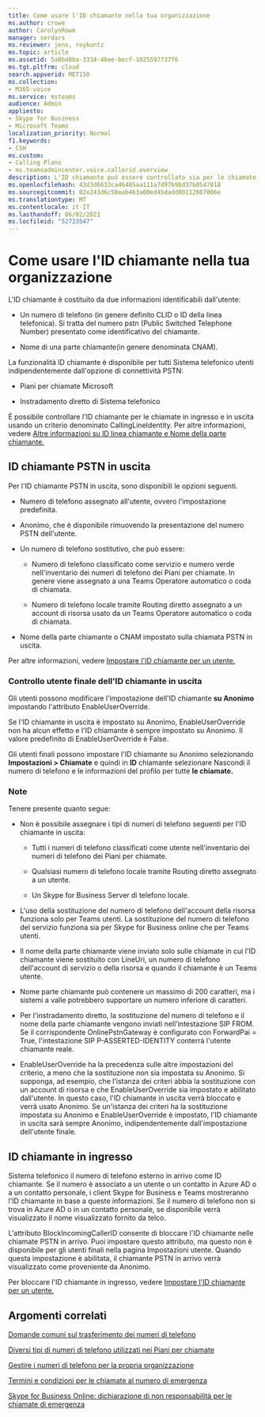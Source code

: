 ```yaml
---
title: Come usare l'ID chiamante nella tua organizzazione
ms.author: crowe
author: CarolynRowe
manager: serdars
ms.reviewer: jens, roykuntz
ms.topic: article
ms.assetid: 5a0bd8ba-3334-46ee-becf-1025597737f6
ms.tgt.pltfrm: cloud
search.appverid: MET150
ms.collection:
- M365-voice
ms.service: msteams
audience: Admin
appliesto:
- Skype for Business
- Microsoft Teams
localization_priority: Normal
f1.keywords:
- CSH
ms.custom:
- Calling Plans
- ms.teamsadmincenter.voice.callerid.overview
description: L'ID chiamante può essere controllato sia per le chiamate in ingresso che per quelle in uscita per gli utenti di Sistema telefonico utilizzando un criterio denominato CallingLineIdentity.
ms.openlocfilehash: 43d3d6633ca46485aa111a7d97b9bd37b0547818
ms.sourcegitcommit: 02e243d6c58eab463a00ed45dadd80112087006e
ms.translationtype: MT
ms.contentlocale: it-IT
ms.lasthandoff: 06/02/2021
ms.locfileid: "52723547"
---
```

# <a name="how-can-caller-id-be-used-in-your-organization"></a>Come usare l'ID chiamante nella tua organizzazione

L'ID chiamante è costituito da due informazioni identificabili dall'utente:

- Un numero di telefono (in genere definito CLID o ID della linea telefonica). Si tratta del numero pstn (Public Switched Telephone Number) presentato come identificativo del chiamante.

- Nome di una parte chiamante(in genere denominata CNAM). 
  
La funzionalità ID chiamante è disponibile per tutti Sistema telefonico utenti indipendentemente dall'opzione di connettività PSTN:

- Piani per chiamate Microsoft 

- Instradamento diretto di Sistema telefonico 
  
È possibile controllare l'ID chiamante per le chiamate in ingresso e in uscita usando un criterio denominato CallingLineIdentity. Per altre informazioni, vedere [Altre informazioni su ID linea chiamante e Nome della parte chiamante.](more-about-calling-line-id-and-calling-party-name.md)

  
## <a name="outbound-pstn-caller-id"></a>ID chiamante PSTN in uscita

Per l'ID chiamante PSTN in uscita, sono disponibili le opzioni seguenti. 
  
- Numero di telefono assegnato all'utente, ovvero l'impostazione predefinita.

- Anonimo, che è disponibile rimuovendo la presentazione del numero PSTN dell'utente. 

- Un numero di telefono sostitutivo, che può essere:

  - Numero di telefono classificato come servizio e numero verde nell'inventario dei numeri di telefono dei Piani per chiamate. In genere viene assegnato a una Teams Operatore automatico o coda di chiamata.

  - Numero di telefono locale tramite Routing diretto assegnato a un account di risorsa usato da un Teams Operatore automatico o coda di chiamata. 

- Nome della parte chiamante o CNAM impostato sulla chiamata PSTN in uscita.  
    
Per altre informazioni, vedere [Impostare l'ID chiamante per un utente.](./set-the-caller-id-for-a-user.md)
  
### <a name="end-user-control-of-outbound-caller-id"></a>Controllo utente finale dell'ID chiamante in uscita

Gli utenti possono modificare l'impostazione dell'ID chiamante **su Anonimo** impostando l'attributo EnableUserOverride. 

Se l'ID chiamante in uscita è impostato su Anonimo, EnableUserOverride non ha alcun effetto e l'ID chiamante è sempre impostato su Anonimo. Il valore predefinito di EnableUserOverride è False.

Gli utenti finali possono impostare l'ID chiamante su Anonimo selezionando **Impostazioni > Chiamate** e quindi in **ID** chiamante selezionare Nascondi il numero di telefono e le informazioni del profilo per tutte **le chiamate.**

### <a name="notes"></a>Note

Tenere presente quanto segue:

- Non è possibile assegnare i tipi di numeri di telefono seguenti per l'ID chiamante in uscita:

  - Tutti i numeri di telefono classificati come utente nell'inventario dei numeri di telefono dei Piani per chiamate.

  - Qualsiasi numero di telefono locale tramite Routing diretto assegnato a un utente.

  - Un Skype for Business Server di telefono locale.

- L'uso della sostituzione del numero di telefono dell'account della risorsa funziona solo per Teams utenti. La sostituzione del numero di telefono del servizio funziona sia per Skype for Business online che per Teams utenti.

- Il nome della parte chiamante viene inviato solo sulle chiamate in cui l'ID chiamante viene sostituito con LineUri, un numero di telefono dell'account di servizio o della risorsa e quando il chiamante è un Teams utente.

- Nome parte chiamante può contenere un massimo di 200 caratteri, ma i sistemi a valle potrebbero supportare un numero inferiore di caratteri.

- Per l'instradamento diretto, la sostituzione del numero di telefono e il nome della parte chiamante vengono inviati nell'intestazione SIP FROM. Se il corrispondente OnlinePstnGateway è configurato con ForwardPai = True, l'intestazione SIP P-ASSERTED-IDENTITY conterrà l'utente chiamante reale.

- EnableUserOverride ha la precedenza sulle altre impostazioni del criterio, a meno che la sostituzione non sia impostata su Anonimo. Si supponga, ad esempio, che l'istanza dei criteri abbia la sostituzione con un account di risorsa e che EnableUserOverride sia impostato e abilitato dall'utente. In questo caso, l'ID chiamante in uscita verrà bloccato e verrà usato Anonimo. Se un'istanza dei criteri ha la sostituzione impostata su Anonimo e EnableUserOverride è impostato, l'ID chiamante in uscita sarà sempre Anonimo, indipendentemente dall'impostazione dell'utente finale.

   
## <a name="inbound-caller-id"></a>ID chiamante in ingresso

Sistema telefonico il numero di telefono esterno in arrivo come ID chiamante. Se il numero è associato a un utente o un contatto in Azure AD o a un contatto personale, i client Skype for Business e Teams mostreranno l'ID chiamante in base a queste informazioni. Se il numero di telefono non si trova in Azure AD o in un contatto personale, se disponibile verrà visualizzato il nome visualizzato fornito da telco.

L'attributo BlockIncomingCallerID consente di bloccare l'ID chiamante nelle chiamate PSTN in arrivo. Puoi impostare questo attributo, ma questo non è disponibile per gli utenti finali nella pagina Impostazioni utente. Quando questa impostazione è abilitata, il chiamante PSTN in arrivo verrà visualizzato come proveniente da Anonimo.
  
Per bloccare l'ID chiamante in ingresso, vedere [Impostare l'ID chiamante per un utente.](./set-the-caller-id-for-a-user.md)
  
## <a name="related-topics"></a>Argomenti correlati
[Domande comuni sul trasferimento dei numeri di telefono](./phone-number-calling-plans/port-order-overview.md)

[Diversi tipi di numeri di telefono utilizzati nei Piani per chiamate](./different-kinds-of-phone-numbers-used-for-calling-plans.md)

[Gestire i numeri di telefono per la propria organizzazione](/microsoftteams/manage-phone-numbers-for-your-organization)

[Termini e condizioni per le chiamate al numero di emergenza](./emergency-calling-terms-and-conditions.md)

[Skype for Business Online: dichiarazione di non responsabilità per le chiamate di emergenza](https://github.com/MicrosoftDocs/OfficeDocs-SkypeForBusiness/blob/live/Teams/downloads/emergency-calling/emergency-calling-label-(en-us)-(v.1.0).zip?raw=true)

  
